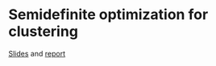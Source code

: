 # Semidefinite optimization for clustering

[Slides](https://slides.com/arturoarranz/deck) and [report](https://arturoarranz.com/uploads/sdp-clustering.pdf)
